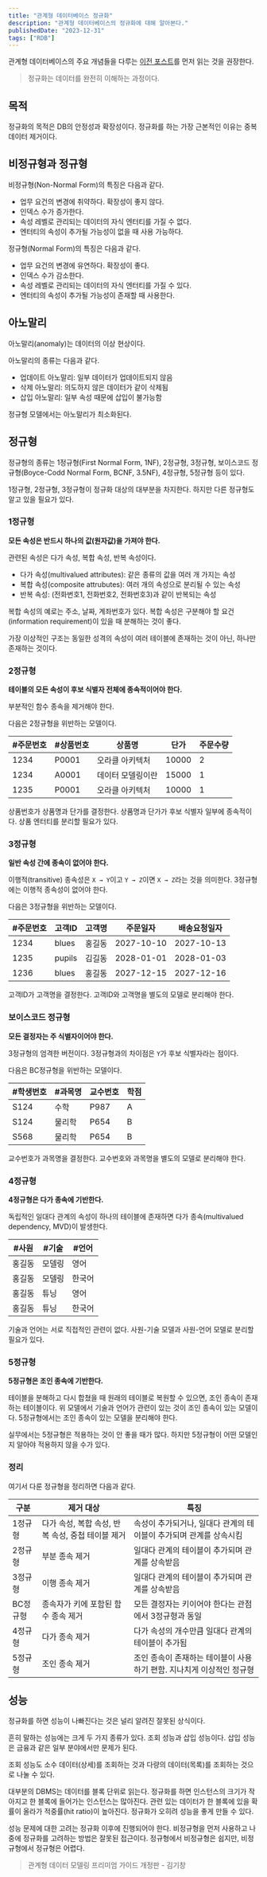 ```yaml
---
title: "관계형 데이터베이스 정규화"
description: "관계형 데이터베이스의 정규화에 대해 알아본다."
publishedDate: "2023-12-31"
tags: ["RDB"]
---
```


관계형 데이터베이스의 주요 개념들을 다루는 [이전 포스트](/blog/관계형-데이터베이스의-주요-개념-훑어보기)를 먼저 읽는 것을 권장한다.

> 정규화는 데이터를 완전히 이해하는 과정이다.

## 목적

정규화의 목적은 DB의 안정성과 확장성이다. 정규화를 하는 가장 근본적인 이유는 중복 데이터 제거이다.

## 비정규형과 정규형

비정규형(Non-Normal Form)의 특징은 다음과 같다.

- 업무 요건의 변경에 취약하다. 확장성이 좋지 않다.
- 인덱스 수가 증가한다.
- 속성 레벨로 관리되는 데이터의 자식 엔터티를 가질 수 없다.
- 엔터티의 속성이 추가될 가능성이 없을 때 사용 가능하다.

정규형(Normal Form)의 특징은 다음과 같다.

- 업무 요건의 변경에 유연하다. 확장성이 좋다.
- 인덱스 수가 감소한다.
- 속성 레벨로 관리되는 데이터의 자식 엔터티를 가질 수 있다.
- 엔터티의 속성이 추가될 가능성이 존재할 때 사용한다.

## 아노말리

아노말리(anomaly)는 데이터의 이상 현상이다.

아노말리의 종류는 다음과 같다.

- 업데이트 아노말리: 일부 데이터가 업데이트되지 않음
- 삭제 아노말리: 의도하지 않은 데이터가 같이 삭제됨
- 삽입 아노말리: 일부 속성 때문에 삽입이 불가능함

정규형 모델에서는 아노말리가 최소화된다.

## 정규형

정규형의 종류는 1정규형(First Normal Form, 1NF), 2정규형, 3정규형, 보이스코드 정규형(Boyce-Codd Normal Form, BCNF, 3.5NF), 4정규형, 5정규형 등이 있다.

1정규형, 2정규형, 3정규형이 정규화 대상의 대부분을 차지한다. 하지만 다른 정규형도 알고 있을 필요가 있다.

### 1정규형

**모든 속성은 반드시 하나의 값(원자값)을 가져야 한다.**

관련된 속성은 다가 속성, 복합 속성, 반복 속성이다.

- 다가 속성(multivalued attributes): 같은 종류의 값을 여러 개 가지는 속성
- 복합 속성(composite attrubutes): 여러 개의 속성으로 분리될 수 있는 속성
- 반복 속성: (전화번호1, 전화번호2, 전화번호3)과 같이 반복되는 속성

복합 속성의 예로는 주소, 날짜, 계좌번호가 있다. 복합 속성은 구분해야 할 요건(information requirement)이 있을 때 분해하는 것이 좋다.

가장 이상적인 구조는 동일한 성격의 속성이 여러 테이블에 존재하는 것이 아닌, 하나만 존재하는 것이다.

### 2정규형

**테이블의 모든 속성이 후보 식별자 전체에 종속적이어야 한다.**

부분적인 함수 종속을 제거해야 한다.

다음은 2정규형을 위반하는 모델이다.

| #주문번호 | #상품번호 | 상품명            | 단가  | 주문수량 |
| --------- | --------- | ----------------- | ----- | -------- |
| 1234      | P0001     | 오라클 아키텍처   | 10000 | 2        |
| 1234      | A0001     | 데이터 모델링이란 | 15000 | 1        |
| 1235      | P0001     | 오라클 아키텍처   | 10000 | 1        |

상품번호가 상품명과 단가를 결정한다. 상품명과 단가가 후보 식별자 일부에 종속적이다. 상품 엔터티를 분리할 필요가 있다.

### 3정규형

**일반 속성 간에 종속이 없어야 한다.**

이행적(transitive) 종속성은 `X → Y`이고 `Y → Z`이면 `X → Z`라는 것을 의미한다. 3정규형에는 이행적 종속성이 없어야 한다.

다음은 3정규형을 위반하는 모델이다.

| #주문번호 | 고객ID | 고객명 | 주문일자   | 배송요청일자 |
| --------- | ------ | ------ | ---------- | ------------ |
| 1234      | blues  | 홍길동 | 2027-10-10 | 2027-10-13   |
| 1235      | pupils | 김길동 | 2028-01-01 | 2028-01-03   |
| 1236      | blues  | 홍길동 | 2027-12-15 | 2027-12-16   |

고객ID가 고객명을 결정한다. 고객ID와 고객명을 별도의 모델로 분리해야 한다.

### 보이스코드 정규형

**모든 결정자는 주 식별자이어야 한다.**

3정규형의 엄격한 버전이다. 3정규형과의 차이점은 `Y`가 후보 식별자라는 점이다.

다음은 BC정규형을 위반하는 모델이다.

| #학생번호 | #과목명 | 교수번호 | 학점 |
| --------- | ------- | -------- | ---- |
| S124      | 수학    | P987     | A    |
| S124      | 물리학  | P654     | B    |
| S568      | 물리학  | P654     | B    |

교수번호가 과목명을 결정한다. 교수번호와 과목명을 별도의 모델로 분리해야 한다.

### 4정규형

**4정규형은 다가 종속에 기반한다.**

독립적인 일대다 관계의 속성이 하나의 테이블에 존재하면 다가 종속(multivalued dependency, MVD)이 발생한다.

| #사원  | #기술  | #언어  |
| ------ | ------ | ------ |
| 홍길동 | 모델링 | 영어   |
| 홍길동 | 모델링 | 한국어 |
| 홍길동 | 튜닝   | 영어   |
| 홍길동 | 튜닝   | 한국어 |

기술과 언어는 서로 직접적인 관련이 없다. 사원-기술 모델과 사원-언어 모델로 분리할 필요가 있다.

### 5정규형

**5정규형은 조인 종속에 기반한다.**

테이블을 분해하고 다시 합쳤을 때 원래의 테이블로 복원할 수 있으면, 조인 종속이 존재하는 테이블이다. 위 모델에서 기술과 언어가 관련이 있는 것이 조인 종속이 있는 모델이다. 5정규형에서는 조인 종속이 있는 모델을 분리해야 한다.

실무에서는 5정규형은 적용하는 것이 안 좋을 때가 많다. 하지만 5정규형이 어떤 모델인지 알아야 적용하지 않을 수가 있다.

### 정리

여기서 다룬 정규형을 정리하면 다음과 같다.

| 구분     | 제거 대상                                         | 특징                                                         |
| -------- | ------------------------------------------------- | ------------------------------------------------------------ |
| 1정규형  | 다가 속성, 복합 속성, 반복 속성, 중첩 테이블 제거 | 속성이 추가되거나, 일대다 관계의 테이블이 추가되며 관계를 상속시킴 |
| 2정규형  | 부분 종속 제거                                    | 일대다 관계의 테이블이 추가되며 관계를 상속받음              |
| 3정규형  | 이행 종속 제거                                    | 일대다 관계의 테이블이 추가되며 관계를 상속받음              |
| BC정규형 | 종속자가 키에 포함된 함수 종속 제거               | 모든 결정자는 키이어야 한다는 관점에서 3정규형과 동일        |
| 4정규형  | 다가 종속 제거                                    | 다가 속성의 개수만큼 일대다 관계의 테이블이 추가됨           |
| 5정규형  | 조인 종속 제거                                    | 조인 종속이 존재하는 테이블이 사용하기 편함. 지나치게 이상적인 정규형 |

## 성능

정규화를 하면 성능이 나빠진다는 것은 널리 알려진 잘못된 상식이다.

흔히 말하는 성능에는 크게 두 가지 종류가 있다. 조회 성능과 삽입 성능이다. 삽입 성능은 금융과 같은 일부 분야에서만 문제가 된다.

조회 성능도 소수 데이터(상세)를 조회하는 것과 다량의 데이터(목록)를 조회하는 것으로 나눌 수 있다.

대부분의 DBMS는 데이터를 블록 단위로 읽는다. 정규화를 하면 인스턴스의 크기가 작아지고 한 블록에 들어가는 인스턴스는 많아진다. 관련 있는 데이터가 한 블록에 있을 확률이 올라가 적중률(hit ratio)이 높아진다. 정규화가 오히려 성능을 좋게 만들 수 있다.

성능 문제에 대한 고려는 정규화 이후에 진행되어야 한다. 비정규형을 먼저 사용하고 나중에 정규화를 고려하는 방법은 잘못된 접근이다. 정규형에서 비정규형은 쉽지만, 비정규형에서 정규형은 어렵다.

> 관계형 데이터 모델링 프리미엄 가이드 개정판 - 김기창
